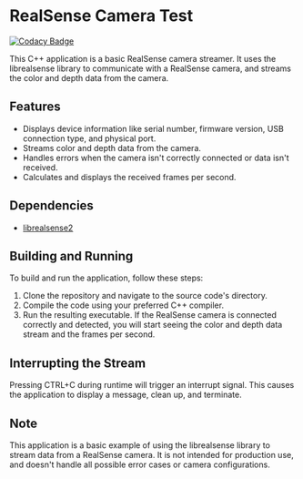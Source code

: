 # RealSense Camera Test

[![Codacy Badge](https://app.codacy.com/project/badge/Grade/4884f3b19f68456ebb3c6ce409759686)](https://app.codacy.com?utm_source=gh&utm_medium=referral&utm_content=&utm_campaign=Badge_grade)

This C++ application is a basic RealSense camera streamer. It uses the librealsense library to communicate with a RealSense camera, and streams the color and depth data from the camera.

## Features

- Displays device information like serial number, firmware version, USB connection type, and physical port.
- Streams color and depth data from the camera.
- Handles errors when the camera isn't correctly connected or data isn't received.
- Calculates and displays the received frames per second.

## Dependencies

- [librealsense2](https://github.com/IntelRealSense/librealsense)

## Building and Running

To build and run the application, follow these steps:

1. Clone the repository and navigate to the source code's directory.
2. Compile the code using your preferred C++ compiler.
3. Run the resulting executable. If the RealSense camera is connected correctly and detected, you will start seeing the color and depth data stream and the frames per second.

## Interrupting the Stream

Pressing CTRL+C during runtime will trigger an interrupt signal. This causes the application to display a message, clean up, and terminate.

## Note

This application is a basic example of using the librealsense library to stream data from a RealSense camera. It is not intended for production use, and doesn't handle all possible error cases or camera configurations.
